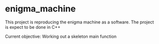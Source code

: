 # enigma_machine

This project is reproducing the enigma machine as a software. 
The project is expect to be done in C++


Current objective:
Working out a skeleton main function